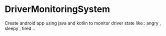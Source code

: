 # DriverMonitoringSystem
Create android app using java and kotlin to monitor driver state like : angry , sleepy , tired .. 
